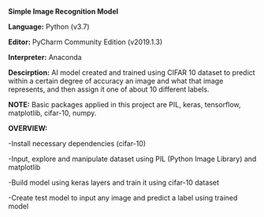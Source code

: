 **Simple Image Recognition Model**

**Language:** Python (v3.7)

**Editor:** PyCharm Community Edition (v2019.1.3)

**Interpreter:** Anaconda

**Descirption:** AI model created and trained using CIFAR 10 dataset to predict within a certain degree of accuracy an
image and what that image represents, and then assign it one of about 10 different labels.

**NOTE:**
Basic packages applied in this project are PIL, keras, tensorflow, matplotlib, cifar-10, numpy. 

**OVERVIEW:**

-Install necessary dependencies (cifar-10)

-Input, explore and manipulate dataset using PIL (Python Image Library) and matplotlib

-Build model using keras layers and train it using cifar-10 dataset

-Create test model to input any image and predict a label using trained model
